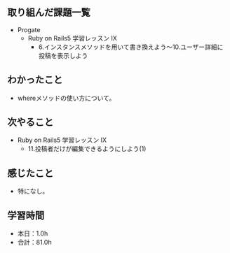 ## 取り組んだ課題一覧
- Progate
  - Ruby on Rails5 学習レッスン IX
    - 6.インスタンスメソッドを用いて書き換えよう〜10.ユーザー詳細に投稿を表示しよう
## わかったこと
- whereメソッドの使い方について。
## 次やること
- Ruby on Rails5 学習レッスン IX
  - 11.投稿者だけが編集できるようにしよう(1)
## 感じたこと
- 特になし。
## 学習時間
- 本日：1.0h
- 合計：81.0h
